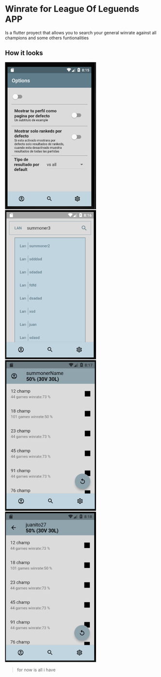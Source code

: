# Winrate for League Of Leguends APP

Is a flutter proyect that allows you to search your general winrate against all champions and some others funtionalities

## How it looks

<img src="readmeassets/screenshot3.png" width="300">
<img src="readmeassets/screenshot4.png" width="300">
<img src="readmeassets/screenshot5.png" width="300">
<img src="readmeassets/screenshot6.png" width="300">

> for now is all i have

